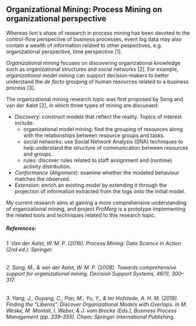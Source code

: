 ## Organizational Mining: Process Mining on organizational perspective

Whereas lion's share of research in process mining has been devoted to the control-flow perspective of business processes, event log data may also contain a wealth of information related to other pespectives, e.g. organizational perspective, time perspective \[1\]. 

*Organizational mining* focuses on discovering organizational knowledge such as organizational structures and social networks \[2\]. For example, *organizational model mining* can support decision-makers to better understand the *de facto* grouping of human resources related to a business process \[3\].

The organizational mining research topic was first proposed by Song and van der Aalst \[2\], in which three types of mining are discussed:
* *Discovery*: construct models that reflect the reality. Topics of interest include:
    * organizational model mining: find the grouping of resources along with the relationships between resource groups and tasks.
    * social networks: use Social Network Analysis \(SNA\) techniques to help understand the structure of communication between resources and groups.
    * rules: discover rules related to staff assignment and \(runtime\) activity distribution.
* *Conformance (Alignment)*: examine whether the modeled behaviour matches the observed.
* *Extension*: enrich an existing model by extending it through the projection of information extracted from the logs onto the initial model.

My current research aims at gaining a more comprehensive understanding of organizational mining, and project *ProMorg* is a prototype implementing the related tools and techniques related to this research topic.

##### References:
###### 1. Van der Aalst, W. M. P. (2016). Process Mining: Data Science in Action (2nd ed.). Springer.
###### 2. Song, M., & van der Aalst, W. M. P. (2008). Towards comprehensive support for organizational mining. Decision Support Systems, 46(1), 300–317.
###### 3. Yang, J., Ouyang, C., Pan, M., Yu, Y., & ter Hofstede, A. H. M. (2018). Finding the “Liberos”: Discover Organizational Models with Overlaps. In M. Weske, M. Montali, I. Weber, & J. vom Brocke (Eds.), Business Process Management (pp. 339–355). Cham: Springer International Publishing.
